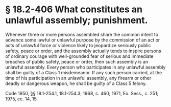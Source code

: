 # § 18.2-406 What constitutes an unlawful assembly; punishment.

<p>Whenever three or more persons assembled share the common intent to advance some lawful or unlawful purpose by the commission of an act or acts of unlawful force or violence likely to jeopardize seriously public safety, peace or order, and the assembly actually tends to inspire persons of ordinary courage with well-grounded fear of serious and immediate breaches of public safety, peace or order, then such assembly is an unlawful assembly. Every person who participates in any unlawful assembly shall be guilty of a Class 1 misdemeanor. If any such person carried, at the time of his participation in an unlawful assembly, any firearm or other deadly or dangerous weapon, he shall be guilty of a Class 5 felony.</p><p>Code 1950, §§ 18.1-254.1, 18.1-254.3; 1968, c. 460; 1971, Ex. Sess., c. 251; 1975, cc. 14, 15.</p>